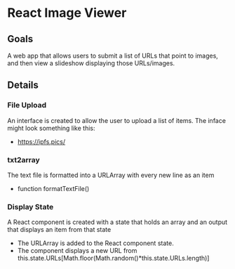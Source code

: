 # React Image Viewer

## Goals
A web app that allows users to submit a list of URLs that point to images, and then view a slideshow displaying those URLs/images.

## Details

### File Upload
An interface is created to allow the user to upload a list of items.
The inface might look something like this:
- https://ipfs.pics/

### txt2array 
The text file is formatted into a URLArray with every new line as an item
- function formatTextFile() 

### Display State
A React component is created with a state that holds an array and an output that displays an item from that state 
- The URLArray is added to the React component state. 
- The component displays a new URL from this.state.URLs[Math.floor(Math.random()*this.state.URLs.length)]

